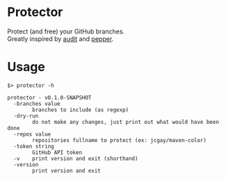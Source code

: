 # Protector

Protect (and free) your GitHub branches.  
Greatly inspired by [audit](https://github.com/jessfraz/audit) and [pepper](https://github.com/jessfraz/pepper).

# Usage

```
$> protector -h                                                                                                                                                           

protector - v0.1.0-SNAPSHOT
  -branches value
    	branches to include (as regexp)
  -dry-run
    	do not make any changes, just print out what would have been done
  -repos value
    	repositories fullname to protect (ex: jcgay/maven-color)
  -token string
    	GitHub API token
  -v	print version and exit (shorthand)
  -version
    	print version and exit
```